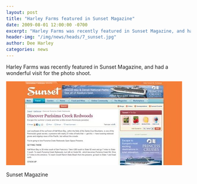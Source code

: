 ```yaml
---
layout: post
title: "Harley Farms featured in Sunset Magazine"
date: 2009-08-01 12:00:00 -0700
excerpt: "Harley Farms was recently featured in Sunset Magazine, and had a wonderful visit for the photo shoot. ..."
header-img: "/img/news/heads/7_sunset.jpg"
author: Dee Harley
categories: news
---
```

Harley Farms was recently featured in Sunset Magazine, and had a
wonderful visit for the photo shoot.

![image](/img/news/7_sunset.jpg)

Sunset Magazine

